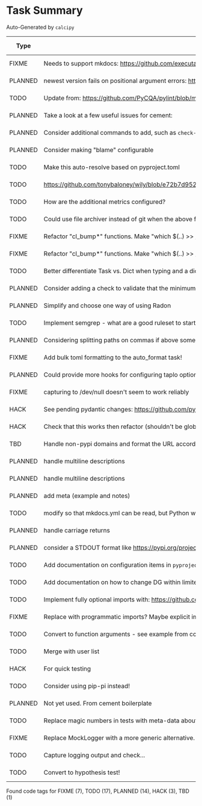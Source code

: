 # Task Summary

Auto-Generated by `calcipy`

| Type    | Comment                                                                                                     | Last Edit   | Source File                                                                                                                                                                    |
|---------|-------------------------------------------------------------------------------------------------------------|-------------|--------------------------------------------------------------------------------------------------------------------------------------------------------------------------------|
| FIXME   | Needs to support mkdocs: https://github.com/executablebooks/mdformat/issues/317                             | 2022-09-17  | [.pre-commit-config.yaml:47](https://github.com/KyleKing/calcipy/blame/b8fa0c9b86d9a034066ec0b1c25c32331138e586/.pre-commit-config.yaml#L47)                                   |
| PLANNED | newest version fails on positional argument errors: https://github.com/tox-dev/pyproject-fmt                | 2022-05-30  | [.pre-commit-config.yaml:67](https://github.com/KyleKing/calcipy/blame/dfb2845414e2823fe10a03b24675a7c6a5293fe7/.pre-commit-config.yaml#L65)                                   |
| TODO    | Update from: https://github.com/PyCQA/pylint/blob/main/examples/pylintrc                                    | 2022-09-17  | [.pylintrc:1](https://github.com/KyleKing/calcipy/blame/3d0849142bbc5f75facb281425138cd1e3788945/.pylintrc#L1)                                                                 |
| PLANNED | Take a look at a few useful issues for cement:                                                              | 2021-12-31  | [calcipy/cli/__init__.py:3](https://github.com/KyleKing/calcipy/blame/91236083605413540509f142ff80dd7aae3fd513/calcipy/cli/__init__.py#L3)                                     |
| PLANNED | Consider additional commands to add, such as `check-for-stale-packages` or to wrap copier                   | 2022-01-17  | [calcipy/cli/main.py:29](https://github.com/KyleKing/calcipy/blame/ed231ee5dae2d65a4b6696ef795d8984e7698c47/calcipy/cli/main.py#L29)                                           |
| PLANNED | Consider making "blame" configurable                                                                        | 2022-01-17  | [calcipy/code_tag_collector.py:185](https://github.com/KyleKing/calcipy/blame/ccc2e30c4c859c416ca87585cc56324228632016/calcipy/code_tag_collector.py#L180)                     |
| TODO    | Make this auto-resolve based on pyproject.toml                                                              | 2021-10-30  | [calcipy/dev/noxfile.py:70](https://github.com/KyleKing/calcipy/blame/004df806a85aa9d1a6d0bbb5ab5b1f98ac263a3f/calcipy/dev/noxfile.py#L66)                                     |
| TODO    | https://github.com/tonybaloney/wily/blob/e72b7d95228bbe5538a072dc5d1186daa318bb03/src/wily/__main__.py#L261 | 2021-12-09  | [calcipy/dev/noxfile.py:211](https://github.com/KyleKing/calcipy/blame/16463ec8d6dcd828106df039a41ac82dc5726790/calcipy/dev/noxfile.py#L270)                                   |
| TODO    | How are the additional metrics configured?                                                                  | 2021-12-31  | [calcipy/dev/noxfile.py:223](https://github.com/KyleKing/calcipy/blame/29459cfa64e77c2ee291c522230094d84f3ad647/calcipy/dev/noxfile.py#L282)                                   |
| TODO    | Could use file archiver instead of git when the above fails?                                                | 2021-12-09  | [calcipy/dev/noxfile.py:239](https://github.com/KyleKing/calcipy/blame/16463ec8d6dcd828106df039a41ac82dc5726790/calcipy/dev/noxfile.py#L296)                                   |
| FIXME   | Refactor "cl_bump*" functions. Make "which $(..) >> /dev/null && " a function                               | 2022-01-19  | [calcipy/doit_tasks/doc.py:80](https://github.com/KyleKing/calcipy/blame/88a59195792115e9328dc418f24ab73970e0fffe/calcipy/doit_tasks/doc.py#L79)                               |
| FIXME   | Refactor "cl_bump*" functions. Make "which $(..) >> /dev/null && " a function                               | 2022-01-19  | [calcipy/doit_tasks/doc.py:100](https://github.com/KyleKing/calcipy/blame/88a59195792115e9328dc418f24ab73970e0fffe/calcipy/doit_tasks/doc.py#L99)                              |
| TODO    | Better differentiate Task vs. Dict when typing and a dictionary is expected                                 | 2022-09-15  | [calcipy/doit_tasks/doit_globals.py:35](https://github.com/KyleKing/calcipy/blame/af48411a58a6bad447c8eb2a3e07cf842bb3a3a7/calcipy/doit_tasks/doit_globals.py#L35)             |
| PLANNED | Consider adding a check to validate that the minimum Python is above calcipy's minimum                      | 2022-09-17  | [calcipy/doit_tasks/doit_globals.py:244](https://github.com/KyleKing/calcipy/blame/ccbc5b22360b789bcdaf0068eb76373caddbeec1/calcipy/doit_tasks/doit_globals.py#L244)           |
| PLANNED | Simplify and choose one way of using Radon                                                                  | 2021-06-08  | [calcipy/doit_tasks/lint.py:160](https://github.com/KyleKing/calcipy/blame/b7f0f8d3b2a6c659511d690a1125a101c3945de8/calcipy/doit_tasks/lint.py#L153)                           |
| TODO    | Implement semgrep - what are a good ruleset to start with?                                                  | 2022-09-20  | [calcipy/doit_tasks/lint.py:201](https://github.com/KyleKing/calcipy/blame/d402123d86a72145caf9703f7890fea8622b5f4b/calcipy/doit_tasks/lint.py#L201)                           |
| PLANNED | Considering splitting paths on commas if above some maximum character length?                               | 2022-01-16  | [calcipy/doit_tasks/lint.py:242](https://github.com/KyleKing/calcipy/blame/f51fc70c2f237deef0d039c2a1f616ff1b901427/calcipy/doit_tasks/lint.py#L225)                           |
| FIXME   | Add bulk toml formatting to the auto_format task!                                                           | 2022-01-16  | [calcipy/doit_tasks/lint.py:295](https://github.com/KyleKing/calcipy/blame/f51fc70c2f237deef0d039c2a1f616ff1b901427/calcipy/doit_tasks/lint.py#L270)                           |
| PLANNED | Could provide more hooks for configuring taplo options. See:                                                | 2022-01-16  | [calcipy/doit_tasks/lint.py:309](https://github.com/KyleKing/calcipy/blame/f51fc70c2f237deef0d039c2a1f616ff1b901427/calcipy/doit_tasks/lint.py#L284)                           |
| FIXME   | capturing to /dev/null doesn't seem to work reliably                                                        | 2022-02-23  | [calcipy/doit_tasks/lint.py:312](https://github.com/KyleKing/calcipy/blame/81c0adea275d4ed227d8ca95e6d752ae54577fed/calcipy/doit_tasks/lint.py#L289)                           |
| HACK    | See pending pydantic changes: https://github.com/pydantic/pydantic/discussions/4456                         | 2022-09-15  | [calcipy/doit_tasks/packaging.py:129](https://github.com/KyleKing/calcipy/blame/af48411a58a6bad447c8eb2a3e07cf842bb3a3a7/calcipy/doit_tasks/packaging.py#L128)                 |
| HACK    | Check that this works then refactor (shouldn't be global)                                                   | 2021-06-11  | [calcipy/doit_tasks/packaging.py:146](https://github.com/KyleKing/calcipy/blame/bbf19e63cbe0fc891dc76d686d7e113fa15be4ab/calcipy/doit_tasks/packaging.py#L146)                 |
| TBD     | Handle non-pypi domains and format the URL accordingly (i.e. TestPyPi, etc.)                                | 2021-06-03  | [calcipy/doit_tasks/packaging.py:274](https://github.com/KyleKing/calcipy/blame/adaf2a6b09bfaa1cd4c55792fadf1ea0adeacd76/calcipy/doit_tasks/packaging.py#L157)                 |
| PLANNED | handle multiline descriptions                                                                               | 2021-06-05  | [calcipy/doit_tasks/templates/text.mako:82](https://github.com/KyleKing/calcipy/blame/b0da1f50be6f40a8b083056c96b96e989449610f/calcipy/doit_tasks/templates/text.mako#L80)     |
| PLANNED | handle multiline descriptions                                                                               | 2021-06-05  | [calcipy/doit_tasks/templates/text.mako:92](https://github.com/KyleKing/calcipy/blame/b0da1f50be6f40a8b083056c96b96e989449610f/calcipy/doit_tasks/templates/text.mako#L90)     |
| PLANNED | add meta (example and notes)                                                                                | 2021-06-05  | [calcipy/doit_tasks/templates/text.mako:217](https://github.com/KyleKing/calcipy/blame/b0da1f50be6f40a8b083056c96b96e989449610f/calcipy/doit_tasks/templates/text.mako#L215)   |
| TODO    | modify so that mkdocs.yml can be read, but Python won't be executed...                                      | 2021-06-05  | [calcipy/file_helpers.py:57](https://github.com/KyleKing/calcipy/blame/6379b222573bd879001f6677b9dfd16f48735acc/calcipy/file_helpers.py#L57)                                   |
| PLANNED | handle carriage returns                                                                                     | 2021-10-31  | [calcipy/file_helpers.py:94](https://github.com/KyleKing/calcipy/blame/5e085724fff76d1ffb95a36ebd14448f1aa342d2/calcipy/file_helpers.py#L94)                                   |
| PLANNED | consider a STDOUT format like https://pypi.org/project/readable-log-formatter                               | 2021-06-08  | [calcipy/log_helpers.py:3](https://github.com/KyleKing/calcipy/blame/d459ba077570bce60b39233c1c771359a4c14316/calcipy/log_helpers.py#L3)                                       |
| TODO    | Add documentation on configuration items in `pyproject.toml`                                                | 2021-06-08  | [docs/Advanced_Configuration.md:3](https://github.com/KyleKing/calcipy/blame/d459ba077570bce60b39233c1c771359a4c14316/docs/Advanced_Configuration.md#L3)                       |
| TODO    | Add documentation on how to change DG within limited bounds (i.e. `handler_lookup` in `recipes`)            | 2021-06-08  | [docs/Advanced_Configuration.md:4](https://github.com/KyleKing/calcipy/blame/d459ba077570bce60b39233c1c771359a4c14316/docs/Advanced_Configuration.md#L4)                       |
| TODO    | Implement fully optional imports with: https://github.com/KyleKing/calcipy/issues/19#issuecomment-807886404 | 2021-12-08  | [pyproject.toml:93](https://github.com/KyleKing/calcipy/blame/561583f54114efa41dec220bba6a8fb7ae0af80b/pyproject.toml#L82)                                                     |
| FIXME   | Replace with programmatic imports? Maybe explicit imports to check backward compatibility of public API?    | 2021-05-27  | [scripts/check_imports.py:7](https://github.com/KyleKing/calcipy/blame/ac4e3e2887a77953237e498b9d1fba750be49c7e/scripts/check_imports.py#L7)                                   |
| TODO    | Convert to function arguments - see example from code_tag_collector                                         | 2022-07-25  | [sync_toml_minimums.py:21](https://github.com/KyleKing/calcipy/blame/ff8bf04d2672fabc4f3e95706d2ec023f6f85dee/sync_toml_minimums.py#L22)                                       |
| TODO    | Merge with user list                                                                                        | 2022-07-22  | [sync_toml_minimums.py:25](https://github.com/KyleKing/calcipy/blame/6f5f1ff88a93e9725272e9814966546b0a3c500c/sync_toml_minimums.py#L17)                                       |
| HACK    | For quick testing                                                                                           | 2022-07-22  | [sync_toml_minimums.py:27](https://github.com/KyleKing/calcipy/blame/6f5f1ff88a93e9725272e9814966546b0a3c500c/sync_toml_minimums.py#L19)                                       |
| TODO    | Consider using pip-pi instead!                                                                              | 2022-07-23  | [sync_toml_minimums.py:45](https://github.com/KyleKing/calcipy/blame/04cecda5422277c0f0570c6bd110b0582f2210b5/sync_toml_minimums.py#L46)                                       |
| PLANNED | Not yet used. From cement boilerplate                                                                       | 2021-12-31  | [tests/cli/test_main.py:22](https://github.com/KyleKing/calcipy/blame/21c5b446fca11d83dce8d2daedc2027c3d58b221/tests/cli/test_main.py#L22)                                     |
| TODO    | Replace magic numbers in tests with meta-data about the "test_calcipy_project"                              | 2022-02-27  | [tests/configuration.py:24](https://github.com/KyleKing/calcipy/blame/ae7a371c863f742aed94fe4c86e0b5ac0499bc2a/tests/configuration.py#L24)                                     |
| FIXME   | Replace MockLogger with a more generic alternative. See:                                                    | 2021-06-05  | [tests/test_doit_tasks/test_packaging.py:20](https://github.com/KyleKing/calcipy/blame/b0da1f50be6f40a8b083056c96b96e989449610f/tests/test_doit_tasks/test_packaging.py#L20)   |
| TODO    | Capture logging output and check...                                                                         | 2021-06-08  | [tests/test_doit_tasks/test_packaging.py:132](https://github.com/KyleKing/calcipy/blame/f5ae6a5d029efa6cbc7ad6d26f2f61c6e28427f2/tests/test_doit_tasks/test_packaging.py#L132) |
| TODO    | Convert to hypothesis test!                                                                                 | 2022-02-27  | [tests/test_dot_dict.py:9](https://github.com/KyleKing/calcipy/blame/884ff912d5716f91fc36a41be0eb492740335f24/tests/test_dot_dict.py#L9)                                       |

Found code tags for FIXME (7), TODO (17), PLANNED (14), HACK (3), TBD (1)

<!-- calcipy:skip_tags -->
